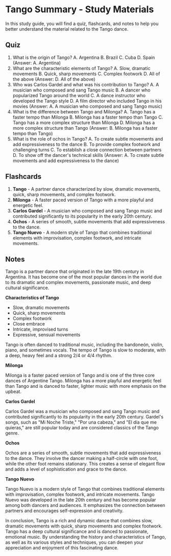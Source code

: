  # Tango Summary - Study Materials

In this study guide, you will find a quiz, flashcards, and notes to help you better understand the material related to the Tango dance.

## Quiz

1. What is the origin of Tango?
   A. Argentina
   B. Brazil
   C. Cuba
   D. Spain
   (Answer: A. Argentina)
2. What are the characteristic elements of Tango?
   A. Slow, dramatic movements
   B. Quick, sharp movements
   C. Complex footwork
   D. All of the above
   (Answer: D. All of the above)
3. Who was Carlos Gardel and what was his contribution to Tango?
   A. A musician who composed and sang Tango music
   B. A dancer who popularized Tango around the world
   C. A dance instructor who developed the Tango style
   D. A film director who included Tango in his movies
   (Answer: A. A musician who composed and sang Tango music)
4. What is the difference between Tango and Milonga?
   A. Tango has a faster tempo than Milonga
   B. Milonga has a faster tempo than Tango
   C. Tango has a more complex structure than Milonga
   D. Milonga has a more complex structure than Tango
   (Answer: B. Milonga has a faster tempo than Tango)
5. What is the role of ochos in Tango?
   A. To create subtle movements and add expressiveness to the dance
   B. To provide complex footwork and challenging turns
   C. To establish a close connection between partners
   D. To show off the dancer's technical skills
   (Answer: A. To create subtle movements and add expressiveness to the dance)

## Flashcards

1. **Tango** - A partner dance characterized by slow, dramatic movements, quick, sharp movements, and complex footwork.
2. **Milonga** - A faster paced version of Tango with a more playful and energetic feel.
3. **Carlos Gardel** - A musician who composed and sang Tango music and contributed significantly to its popularity in the early 20th century.
4. **Ochos** - A series of smooth, subtle movements that add expressiveness to the dance.
5. **Tango Nuevo** - A modern style of Tango that combines traditional elements with improvisation, complex footwork, and intricate movements.

## Notes

Tango is a partner dance that originated in the late 19th century in Argentina. It has become one of the most popular dances in the world due to its dramatic and complex movements, passionate music, and deep cultural significance.

**Characteristics of Tango**

* Slow, dramatic movements
* Quick, sharp movements
* Complex footwork
* Close embrace
* Intricate, improvised turns
* Expressive, sensual movements

Tango is often danced to traditional music, including the bandoneón, violin, piano, and sometimes vocals. The tempo of Tango is slow to moderate, with a deep, heavy feel and a strong 2/4 or 4/4 rhythm.

**Milonga**

Milonga is a faster paced version of Tango and is one of the three core dances of Argentine Tango. Milonga has a more playful and energetic feel than Tango and is danced to faster, lighter music with more emphasis on the upbeat.

**Carlos Gardel**

Carlos Gardel was a musician who composed and sang Tango music and contributed significantly to its popularity in the early 20th century. Gardel's songs, such as "Mi Noche Triste," "Por una cabeza," and "El día que me quieras," are still popular today and are considered classics of the Tango genre.

**Ochos**

Ochos are a series of smooth, subtle movements that add expressiveness to the dance. They involve the dancer making a half-circle with one foot, while the other foot remains stationary. This creates a sense of elegant flow and adds a level of sophistication and grace to the dance.

**Tango Nuevo**

Tango Nuevo is a modern style of Tango that combines traditional elements with improvisation, complex footwork, and intricate movements. Tango Nuevo was developed in the late 20th century and has become popular among both dancers and audiences. It emphasizes the connection between partners and encourages self-expression and creativity.

In conclusion, Tango is a rich and dynamic dance that combines slow, dramatic movements with quick, sharp movements and complex footwork. Tango has a deep cultural significance and is danced to passionate, emotional music. By understanding the history and characteristics of Tango, as well as its various styles and techniques, you can deepen your appreciation and enjoyment of this fascinating dance.